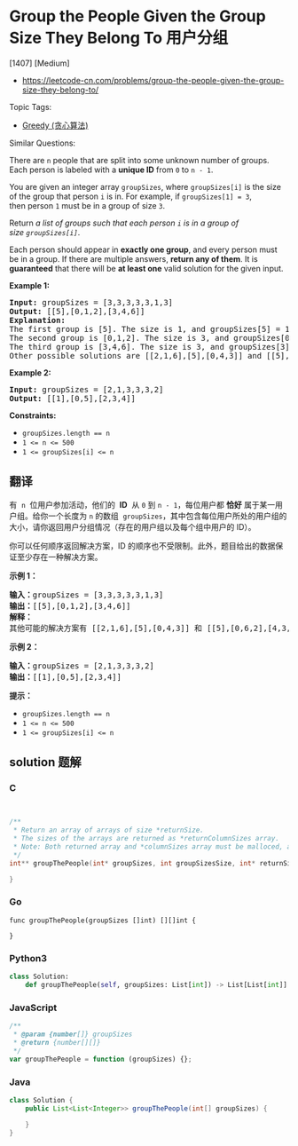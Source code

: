 # Group the People Given the Group Size They Belong To 用户分组

[1407] [Medium]

- https://leetcode-cn.com/problems/group-the-people-given-the-group-size-they-belong-to/

Topic Tags:

- [Greedy (贪心算法)](https://leetcode-cn.com/tag/greedy/)

Similar Questions:

There are `n` people that are split into some unknown number of groups. Each person is labeled with a **unique ID** from `0` to `n - 1`.

You are given an integer array `groupSizes`, where `groupSizes[i]` is the size of the group that person `i` is in. For example, if `groupSizes[1] = 3`, then person `1` must be in a group of size `3`.

Return *a list of groups such that each person `i` is in a group of size `groupSizes[i]`*.

Each person should appear in **exactly one group**, and every person must be in a group. If there are multiple answers, **return any of them**. It is **guaranteed** that there will be **at least one** valid solution for the given input.

**Example 1:**

<pre><strong>Input:</strong> groupSizes = [3,3,3,3,3,1,3]
<strong>Output:</strong> [[5],[0,1,2],[3,4,6]]
<b>Explanation:</b> 
The first group is [5]. The size is 1, and groupSizes[5] = 1.
The second group is [0,1,2]. The size is 3, and groupSizes[0] = groupSizes[1] = groupSizes[2] = 3.
The third group is [3,4,6]. The size is 3, and groupSizes[3] = groupSizes[4] = groupSizes[6] = 3.
Other possible solutions are [[2,1,6],[5],[0,4,3]] and [[5],[0,6,2],[4,3,1]].
</pre>

**Example 2:**

<pre><strong>Input:</strong> groupSizes = [2,1,3,3,3,2]
<strong>Output:</strong> [[1],[0,5],[2,3,4]]
</pre>

**Constraints:**

- `groupSizes.length == n`
- `1 <= n <= 500`
- `1 <= groupSizes[i] <= n`

## 翻译

有  `n`  位用户参加活动，他们的  **ID**  从 `0` 到 `n - 1`，每位用户都 **恰好** 属于某一用户组。给你一个长度为 `n` 的数组  `groupSizes`，其中包含每位用户所处的用户组的大小，请你返回用户分组情况（存在的用户组以及每个组中用户的 ID）。

你可以任何顺序返回解决方案，ID 的顺序也不受限制。此外，题目给出的数据保证至少存在一种解决方案。

**示例 1：**

<pre><strong>输入：</strong>groupSizes = [3,3,3,3,3,1,3]
<strong>输出：</strong>[[5],[0,1,2],[3,4,6]]
<strong>解释：</strong> 
其他可能的解决方案有 [[2,1,6],[5],[0,4,3]] 和 [[5],[0,6,2],[4,3,1]]。
</pre>

**示例 2：**

<pre><strong>输入：</strong>groupSizes = [2,1,3,3,3,2]
<strong>输出：</strong>[[1],[0,5],[2,3,4]]
</pre>

**提示：**

- `groupSizes.length == n`
- `1 <= n <= 500`
- `1 <= groupSizes[i] <= n`

## solution 题解

### C

```c


/**
 * Return an array of arrays of size *returnSize.
 * The sizes of the arrays are returned as *returnColumnSizes array.
 * Note: Both returned array and *columnSizes array must be malloced, assume caller calls free().
 */
int** groupThePeople(int* groupSizes, int groupSizesSize, int* returnSize, int** returnColumnSizes){

}
```

### Go

```golang
func groupThePeople(groupSizes []int) [][]int {

}
```

### Python3

```python
class Solution:
    def groupThePeople(self, groupSizes: List[int]) -> List[List[int]]:
```

### JavaScript

```javascript
/**
 * @param {number[]} groupSizes
 * @return {number[][]}
 */
var groupThePeople = function (groupSizes) {};
```

### Java

```java
class Solution {
    public List<List<Integer>> groupThePeople(int[] groupSizes) {

    }
}
```
